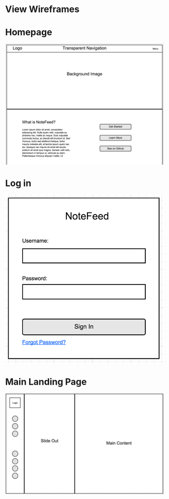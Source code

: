 # View Wireframes

# Homepage

![homepage]

# Log in

![log-in]

# Main Landing Page

![main-page]

[homepage]: ./wireframes/homepage.png
[log-in]: ./wireframes/login-form.png
[main-page]: ./wireframes/main-landing-pg.png
